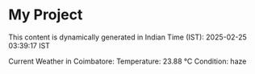 # My Project

This content is dynamically generated in Indian Time (IST): 2025-02-25 03:39:17 IST


Current Weather in Coimbatore:
Temperature: 23.88 °C
Condition: haze
